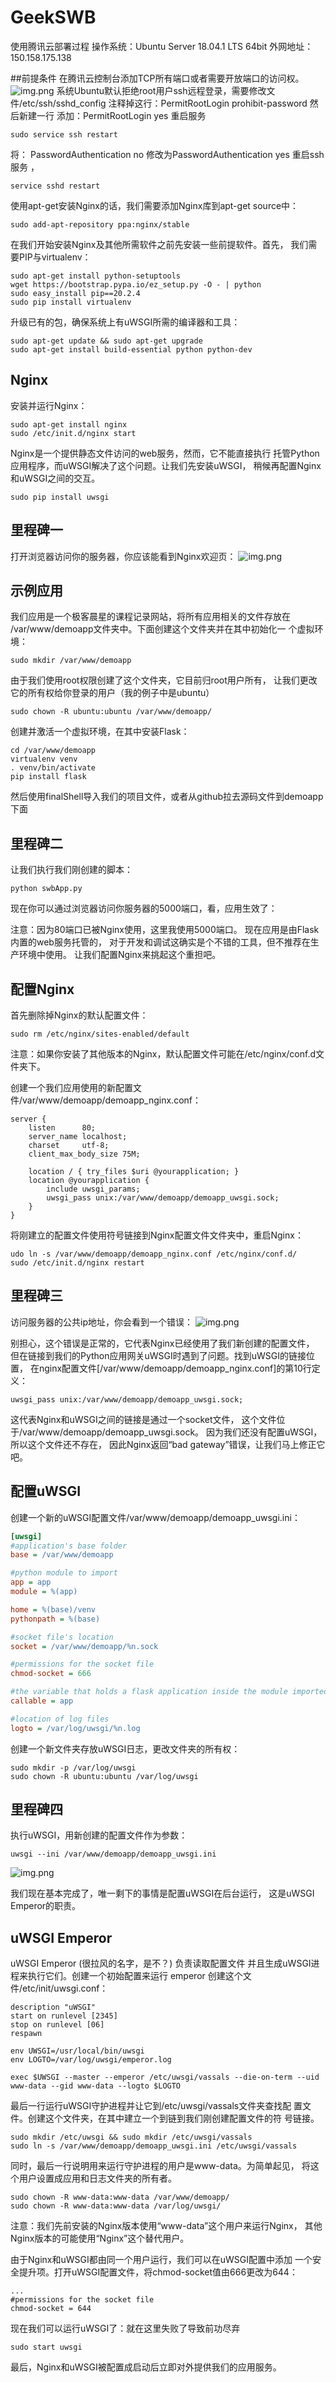 # GeekSWB
使用腾讯云部署过程
操作系统：Ubuntu Server 18.04.1 LTS 64bit
外网地址：150.158.175.138

##前提条件
在腾讯云控制台添加TCP所有端口或者需要开放端口的访问权。
![img.png](flaskdemo/static/images/imgQ.png)
系统Ubuntu默认拒绝root用户ssh远程登录，需要修改文件/etc/ssh/sshd_config
注释掉这行：PermitRootLogin prohibit-password
然后新建一行 添加：PermitRootLogin yes
重启服务
```shell
sudo service ssh restart
```
将： PasswordAuthentication no 修改为PasswordAuthentication yes
重启ssh服务 ，
```shell
service sshd restart
```


使用apt-get安装Nginx的话，我们需要添加Nginx库到apt-get source中：
```shell
sudo add-apt-repository ppa:nginx/stable
```

在我们开始安装Nginx及其他所需软件之前先安装一些前提软件。首先，
我们需要PIP与virtualenv：
```shell
sudo apt-get install python-setuptools
wget https://bootstrap.pypa.io/ez_setup.py -O - | python
sudo easy_install pip==20.2.4
sudo pip install virtualenv
```

升级已有的包，确保系统上有uWSGI所需的编译器和工具：
```shell
sudo apt-get update && sudo apt-get upgrade
sudo apt-get install build-essential python python-dev
```

## Nginx
安装并运行Nginx：
```shell
sudo apt-get install nginx
sudo /etc/init.d/nginx start
```
Nginx是一个提供静态文件访问的web服务，然而，它不能直接执行
托管Python应用程序，而uWSGI解决了这个问题。让我们先安装uWSGI，
稍候再配置Nginx和uWSGI之间的交互。
```shell
sudo pip install uwsgi
```



## 里程碑一
打开浏览器访问你的服务器，你应该能看到Nginx欢迎页：
![img.png](flaskdemo/static/images/img.png)

## 示例应用
我们应用是一个极客晨星的课程记录网站，将所有应用相关的文件存放在
/var/www/demoapp文件夹中。下面创建这个文件夹并在其中初始化一
个虚拟环境：
```shell
sudo mkdir /var/www/demoapp
```

由于我们使用root权限创建了这个文件夹，它目前归root用户所有，
让我们更改它的所有权给你登录的用户（我的例子中是ubuntu）
```shell
sudo chown -R ubuntu:ubuntu /var/www/demoapp/
```
创建并激活一个虚拟环境，在其中安装Flask：
```shell
cd /var/www/demoapp
virtualenv venv
. venv/bin/activate
pip install flask
```

然后使用finalShell导入我们的项目文件，或者从github拉去源码文件到demoapp下面
## 里程碑二
让我们执行我们刚创建的脚本：
```shell
python swbApp.py
```

现在你可以通过浏览器访问你服务器的5000端口，看，应用生效了：

注意：因为80端口已被Nginx使用，这里我使用5000端口。
现在应用是由Flask内置的web服务托管的，
对于开发和调试这确实是个不错的工具，但不推荐在生产环境中使用。
让我们配置Nginx来挑起这个重担吧。

## 配置Nginx
首先删除掉Nginx的默认配置文件：
```shell
sudo rm /etc/nginx/sites-enabled/default
```
注意：如果你安装了其他版本的Nginx，默认配置文件可能在/etc/nginx/conf.d文件夹下。

创建一个我们应用使用的新配置文件/var/www/demoapp/demoapp_nginx.conf：
```shell
server {
    listen      80;
    server_name localhost;
    charset     utf-8;
    client_max_body_size 75M;

    location / { try_files $uri @yourapplication; }
    location @yourapplication {
        include uwsgi_params;
        uwsgi_pass unix:/var/www/demoapp/demoapp_uwsgi.sock;
    }
}
```

将刚建立的配置文件使用符号链接到Nginx配置文件文件夹中，重启Nginx：
```shell
udo ln -s /var/www/demoapp/demoapp_nginx.conf /etc/nginx/conf.d/
sudo /etc/init.d/nginx restart
```

## 里程碑三
访问服务器的公共ip地址，你会看到一个错误：
![img.png](flaskdemo/static/images/img502.png)

别担心，这个错误是正常的，它代表Nginx已经使用了我们新创建的配置文件，
但在链接到我们的Python应用网关uWSGI时遇到了问题。找到uWSGI的链接位置，
在nginx配置文件[/var/www/demoapp/demoapp_nginx.conf]的第10行定义：
```text
uwsgi_pass unix:/var/www/demoapp/demoapp_uwsgi.sock;
```
这代表Nginx和uWSGI之间的链接是通过一个socket文件，
这个文件位于/var/www/demoapp/demoapp_uwsgi.sock。
因为我们还没有配置uWSGI，所以这个文件还不存在，
因此Nginx返回“bad gateway”错误，让我们马上修正它吧。

## 配置uWSGI
创建一个新的uWSGI配置文件/var/www/demoapp/demoapp_uwsgi.ini：
```ini
[uwsgi]
#application's base folder
base = /var/www/demoapp

#python module to import
app = app
module = %(app)

home = %(base)/venv
pythonpath = %(base)

#socket file's location
socket = /var/www/demoapp/%n.sock

#permissions for the socket file
chmod-socket = 666

#the variable that holds a flask application inside the module imported at line #6
callable = app

#location of log files
logto = /var/log/uwsgi/%n.log
```


创建一个新文件夹存放uWSGI日志，更改文件夹的所有权：
```shell
sudo mkdir -p /var/log/uwsgi
sudo chown -R ubuntu:ubuntu /var/log/uwsgi
```


## 里程碑四
执行uWSGI，用新创建的配置文件作为参数：
```shell
uwsgi --ini /var/www/demoapp/demoapp_uwsgi.ini
```
![img.png](img.png)

我们现在基本完成了，唯一剩下的事情是配置uWSGI在后台运行，
这是uWSGI Emperor的职责。

## uWSGI Emperor
uWSGI Emperor (很拉风的名字，是不？) 负责读取配置文件
并且生成uWSGI进程来执行它们。创建一个初始配置来运行 emperor
创建这个文件/etc/init/uwsgi.conf：
```shell
description "uWSGI"
start on runlevel [2345]
stop on runlevel [06]
respawn

env UWSGI=/usr/local/bin/uwsgi
env LOGTO=/var/log/uwsgi/emperor.log

exec $UWSGI --master --emperor /etc/uwsgi/vassals --die-on-term --uid www-data --gid www-data --logto $LOGTO
```

最后一行运行uWSGI守护进程并让它到/etc/uwsgi/vassals文件夹查找配
置文件。创建这个文件夹，在其中建立一个到链到我们刚创建配置文件的符
号链接。
```shell
sudo mkdir /etc/uwsgi && sudo mkdir /etc/uwsgi/vassals
sudo ln -s /var/www/demoapp/demoapp_uwsgi.ini /etc/uwsgi/vassals
```

同时，最后一行说明用来运行守护进程的用户是www-data。为简单起见，
将这个用户设置成应用和日志文件夹的所有者。
```shell
sudo chown -R www-data:www-data /var/www/demoapp/
sudo chown -R www-data:www-data /var/log/uwsgi/
```

注意：我们先前安装的Nginx版本使用“www-data”这个用户来运行Nginx，
其他Nginx版本的可能使用“Nginx”这个替代用户。

由于Nginx和uWSGI都由同一个用户运行，我们可以在uWSGI配置中添加
一个安全提升项。打开uWSGI配置文件，将chmod-socket值由666更改为644：
```text
...
#permissions for the socket file
chmod-socket = 644
```

现在我们可以运行uWSGI了：就在这里失败了导致前功尽弃
```shell
sudo start uwsgi
```

最后，Nginx和uWSGI被配置成启动后立即对外提供我们的应用服务。

